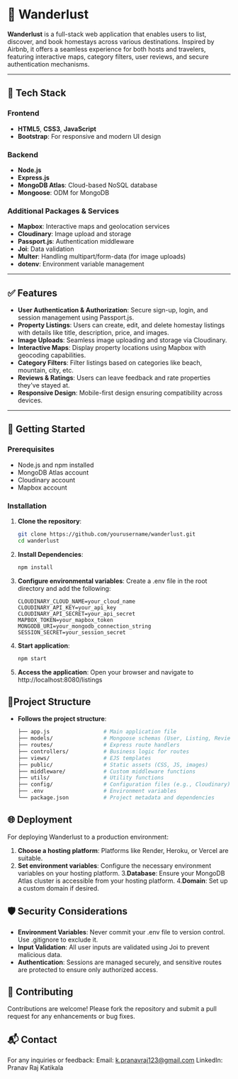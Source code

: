 # 🧭 Wanderlust

**Wanderlust** is a full-stack web application that enables users to list, discover, and book homestays across various destinations. Inspired by Airbnb, it offers a seamless experience for both hosts and travelers, featuring interactive maps, category filters, user reviews, and secure authentication mechanisms.

---

## 🔧 Tech Stack

### Frontend
- **HTML5**, **CSS3**, **JavaScript**
- **Bootstrap**: For responsive and modern UI design

### Backend
- **Node.js**
- **Express.js**
- **MongoDB Atlas**: Cloud-based NoSQL database
- **Mongoose**: ODM for MongoDB

### Additional Packages & Services
- **Mapbox**: Interactive maps and geolocation services
- **Cloudinary**: Image upload and storage
- **Passport.js**: Authentication middleware
- **Joi**: Data validation
- **Multer**: Handling multipart/form-data (for image uploads)
- **dotenv**: Environment variable management

---

## ✅ Features

- **User Authentication & Authorization**: Secure sign-up, login, and session management using Passport.js.
- **Property Listings**: Users can create, edit, and delete homestay listings with details like title, description, price, and images.
- **Image Uploads**: Seamless image uploading and storage via Cloudinary.
- **Interactive Maps**: Display property locations using Mapbox with geocoding capabilities.
- **Category Filters**: Filter listings based on categories like beach, mountain, city, etc.
- **Reviews & Ratings**: Users can leave feedback and rate properties they've stayed at.
- **Responsive Design**: Mobile-first design ensuring compatibility across devices.

---

## 🏁 Getting Started

### Prerequisites

- Node.js and npm installed
- MongoDB Atlas account
- Cloudinary account
- Mapbox account

### Installation

1. **Clone the repository**:
   ```bash
   git clone https://github.com/yourusername/wanderlust.git
   cd wanderlust

2. **Install Dependencies**:
   ```bash
   npm install

3. **Configure environmental variables**:
   Create a .env file in the root directory and add the following:
   ```env
   CLOUDINARY_CLOUD_NAME=your_cloud_name
   CLOUDINARY_API_KEY=your_api_key
   CLOUDINARY_API_SECRET=your_api_secret
   MAPBOX_TOKEN=your_mapbox_token
   MONGODB_URI=your_mongodb_connection_string
   SESSION_SECRET=your_session_secret

4. **Start application**:
   ```bash
   npm start

5. **Access the application**:
   Open your browser and navigate to http://localhost:8080/listings

## 📁Project Structure

- **Follows the project structure**:
   ```bash
   ├── app.js                 # Main application file
   ├── models/                # Mongoose schemas (User, Listing, Review)
   ├── routes/                # Express route handlers
   ├── controllers/           # Business logic for routes
   ├── views/                 # EJS templates
   ├── public/                # Static assets (CSS, JS, images)
   ├── middleware/            # Custom middleware functions
   ├── utils/                 # Utility functions
   ├── config/                # Configuration files (e.g., Cloudinary)
   ├── .env                   # Environment variables
   └── package.json           # Project metadata and dependencies


## 🌐 Deployment

For deploying Wanderlust to a production environment:
1. **Choose a hosting platform**: Platforms like Render, Heroku, or Vercel are suitable.
2. **Set environment variables**: Configure the necessary environment variables on your hosting platform.
3.**Database**: Ensure your MongoDB Atlas cluster is accessible from your hosting platform.
4.**Domain**: Set up a custom domain if desired.

## 🛡️ Security Considerations

- **Environment Variables**: Never commit your .env file to version control. Use .gitignore to exclude it.
- **Input Validation**: All user inputs are validated using Joi to prevent malicious data.
- **Authentication**: Sessions are managed securely, and sensitive routes are protected to ensure only authorized access.

## 🤝 Contributing

Contributions are welcome! Please fork the repository and submit a pull request for any enhancements or bug fixes.

## 📬 Contact

For any inquiries or feedback:
Email: k.pranavraj123@gmail.com
LinkedIn: Pranav Raj Katikala
